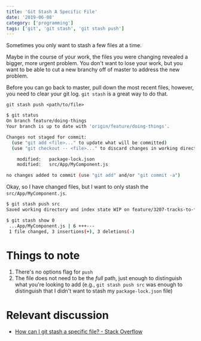 ```yaml
---
title: 'Git Stash A Specific File'
date: '2019-06-08'
category: ['programming']
tags: ['git', 'git stash', 'git stash push']
---
```


Sometimes you only want to stash a few files at a time.

Maybe in the course of your work, the files you were changing revealed a bigger, more urgent problem. You don't want to lose your work, but you want to be able to cut a new branchy off of master to address the new problem.

Before you can go back to master, pull down the most recent files, however, you need to clear your git log. `git stash` is a great way to do that.

`git stash push <path/to/file>`

```bash
$ git status
On branch feature/doing-things
Your branch is up to date with 'origin/feature/doing-things'.

Changes not staged for commit:
  (use "git add <file>..." to update what will be committed)
  (use "git checkout -- <file>..." to discard changes in working directory)

	modified:   package-lock.json
	modified:   src/App/MyComponent.js

no changes added to commit (use "git add" and/or "git commit -a")
```

Okay, so I have changed files, but I want to only stash the `src/App/MyComponent.js`.

```bash
$ git stash push src
Saved working directory and index state WIP on feature/3207-tracks-to-favorites-map-changes: 7316117cf5 Removed consoles.

$ git stash show 0
 ...App/MyComponent.js | 6 +++---
 1 file changed, 3 insertions(+), 3 deletions(-)
```

# Things to note

1. There's no options flag for `push`
2. The file does not need to be the _full_ path, just enough to distinguish what you're looking to add (e.g., `git stash push src` was enough to distinguish that I didn't want to stash my `package-lock.json` file)

# Relevant discussion

- [How can I git stash a specific file? - Stack Overflow](https://stackoverflow.com/questions/5506339/how-can-i-git-stash-a-specific-file)
